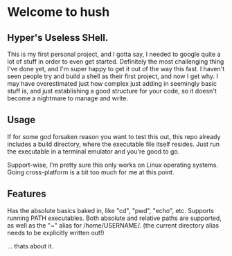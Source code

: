 # Welcome to hush

## Hyper's Useless SHell.

This is my first personal project, and I gotta say, I needed to google quite a lot of stuff in order to even get started.
Definitely the most challenging thing I've done yet, and I'm super happy to get it out of the way this fast.
I haven't seen people try and build a shell as their first project, and now I get why.
I may have overestimated just how complex just adding in seemingly basic stuff is, and just establishing a good structure for your code,
so it doesn't become a nightmare to manage and write.

## Usage

If for some god forsaken reason you want to test this out, this repo already includes a build directory, where the executable file itself
resides. Just run the executable in a terminal emulator and you're good to go.

Support-wise, I'm pretty sure this only works on Linux operating systems. Going cross-platform is a bit too much for me at this point.

## Features

Has the absolute basics baked in, like "cd", "pwd", "echo", etc.
Supports running PATH executables.
Both absolute and relative paths are supported, as well as the "~" alias for /home/USERNAME/. (the current directory alias needs to be explicitly written out!)

... thats about it.
